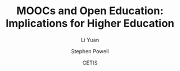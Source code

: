 ---
layout: leaf-node
title: "MOOCs and Open Education: Implications for Higher Education"
title-url: "http://publications.cetis.org.uk/wp-content/uploads/2013/03/MOOCs-and-Open-Education.pdf"
author: ["Li Yuan","Stephen Powell","CETIS"]
groups: technologies
categories: moocs
topics: scholarly-readings
summary: >
    The authors provide an analysis of the current state of the MOOC and Open Education
    environment, primarily in the U.S. and Canada, but does so from a UK perspective.
cite: >
    Yuan, L., Powell, S., & CETIS, J. (2013). MOOCs and open education: Implications
    for higher education. JISC Centre for Educational Technology Interoperability (CETIS)
    Standards.  Retrieved from: http://publications.cetis.org.uk/wp-content/uploads/2013/03/MOOCs-and-Open-Education.pdf
pub-date: 2013-03-01
added-date: 2017-04-15
resource-type: external-page
---